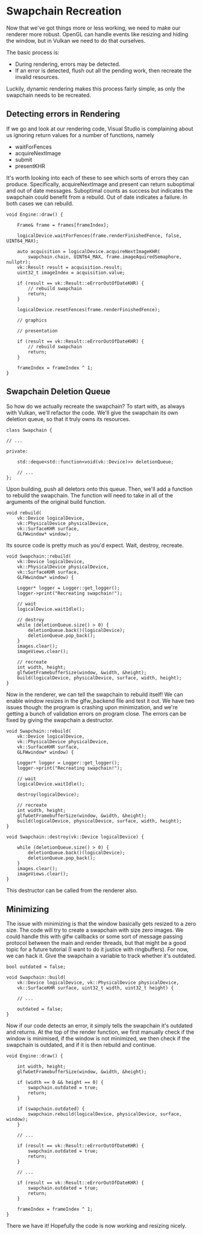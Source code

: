 # Swapchain Recreation
Now that we've got things more or less working, we need to make our renderer more robust. OpenGL can handle events like resizing and hiding the window, but in Vulkan we need to do that ourselves.

The basic process is:
* During rendering, errors may be detected.
* If an error is detected, flush out all the pending work, then recreate the invalid resources.

Luckily, dynamic rendering makes this process fairly simple, as only the swapchain needs to be recreated.

## Detecting errors in Rendering
If we go and look at our rendering code, Visual Studio is complaining about us ignoring return values for a number of functions, namely
* waitForFences
* acquireNextImage
* submit
* presentKHR

It's worth looking into each of these to see which sorts of errors they can produce. Specifically, acquireNextImage and present can return  suboptimal and out of date messages. Suboptimal counts as success but indicates the swapchain could benefit from a rebuild. Out of date indicates a failure. In both cases we can rebuild.
```
void Engine::draw() {

	Frame& frame = frames[frameIndex];

	logicalDevice.waitForFences(frame.renderFinishedFence, false, UINT64_MAX);

	auto acquisition = logicalDevice.acquireNextImageKHR(
		swapchain.chain, UINT64_MAX, frame.imageAquiredSemaphore, nullptr);
	vk::Result result = acquisition.result;
	uint32_t imageIndex = acquisition.value;

	if (result == vk::Result::eErrorOutOfDateKHR) {
		// rebuild swapchain
		return;
	}

	logicalDevice.resetFences(frame.renderFinishedFence);

	// graphics

	// presentation

	if (result == vk::Result::eErrorOutOfDateKHR) {
		// rebuild swapchain
		return;
	}

	frameIndex = frameIndex ^ 1;
}
```

## Swapchain Deletion Queue
So how do we actually recreate the swapchain? To start with, as always with Vulkan, we'll refactor the code. We'll give the swapchain its own deletion queue, so that it truly owns its resources.

```
class Swapchain {

// ...

private:

    std::deque<std::function<void(vk::Device)>> deletionQueue;

    // ...
};
```

Upon building, push all deletors onto this queue. Then, we'll add a function to rebuild the swapchain. The function will need to take in all of the arguments of the original build function.

```
void rebuild(
    vk::Device logicalDevice,
    vk::PhysicalDevice physicalDevice,
    vk::SurfaceKHR surface,
    GLFWwindow* window);
```

Its source code is pretty much as you'd expect. Wait, destroy, recreate.

```
void Swapchain::rebuild(
    vk::Device logicalDevice,
    vk::PhysicalDevice physicalDevice,
    vk::SurfaceKHR surface,
    GLFWwindow* window) {

    Logger* logger = Logger::get_logger();
    logger->print("Recreating swapchain!");

    // wait
    logicalDevice.waitIdle();

    // destroy
    while (deletionQueue.size() > 0) {
        deletionQueue.back()(logicalDevice);
        deletionQueue.pop_back();
    }
    images.clear();
    imageViews.clear();

    // recreate
    int width, height;
    glfwGetFramebufferSize(window, &width, &height);
    build(logicalDevice, physicalDevice, surface, width, height);
}
```

Now in the renderer, we can tell the swapchain to rebuild itself! We can enable window resizes in the glfw_backend file and test it out. We have two issues though: the program is crashing upon minimization, and we're getting a bunch of validation errors on program close.
The errors can be fixed by giving the swapchain a destructor.

```
void Swapchain::rebuild(
    vk::Device logicalDevice,
    vk::PhysicalDevice physicalDevice,
    vk::SurfaceKHR surface,
    GLFWwindow* window) {

    Logger* logger = Logger::get_logger();
    logger->print("Recreating swapchain!");

    // wait
    logicalDevice.waitIdle();

    destroy(logicalDevice);

    // recreate
    int width, height;
    glfwGetFramebufferSize(window, &width, &height);
    build(logicalDevice, physicalDevice, surface, width, height);
}

void Swapchain::destroy(vk::Device logicalDevice) {

    while (deletionQueue.size() > 0) {
        deletionQueue.back()(logicalDevice);
        deletionQueue.pop_back();
    }
    images.clear();
    imageViews.clear();
}
```

This destructor can be called from the renderer also.

## Minimizing
The issue with minimizing is that the window basically gets resized to a zero size. The code will try to create a swapchain with size zero images. We could handle this with glfw callbacks or some sort of message passing protocol between the main and render threads, but that might be a good topic for a future tutorial (I want to do it justice with ringbuffers). For now, we can hack it. Give the swapchain a variable to track whether it's outdated.

```
bool outdated = false;
```

```
void Swapchain::build(
    vk::Device logicalDevice, vk::PhysicalDevice physicalDevice, 
    vk::SurfaceKHR surface, uint32_t width, uint32_t height) {

    // ...

    outdated = false;
}
```

Now if our code detects an error, it simply tells the swapchain it's outdated and returns.
At the top of the render function, we first manually check if the window is minimised, if the window is not minimized, we then check if the swapchain is outdated, and if it is then rebuild and continue.

```
void Engine::draw() {

	int width, height;
	glfwGetFramebufferSize(window, &width, &height);

	if (width == 0 && height == 0) {
		swapchain.outdated = true;
		return;
	}

	if (swapchain.outdated) {
		swapchain.rebuild(logicalDevice, physicalDevice, surface, window);
	}

	// ...

	if (result == vk::Result::eErrorOutOfDateKHR) {
		swapchain.outdated = true;
		return;
	}

	// ...

	if (result == vk::Result::eErrorOutOfDateKHR) {
		swapchain.outdated = true;
		return;
	}

	frameIndex = frameIndex ^ 1;
}
```

There we have it! Hopefully the code is now working and resizing nicely.